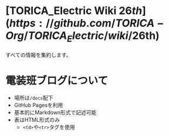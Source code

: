 # [TORICA_Electric Wiki $26th](https://github.com/TORICA-Org/TORICA_Electric/wiki/$26th)
すべての情報を集約します。

# 電装班ブログについて
- 場所は`/docs`配下
- GitHub Pagesを利用
- 基本的にMarkdown形式で記述可能
- 表はHTML形式のみ
  - `<td>`や`<tr>`タグを使用
